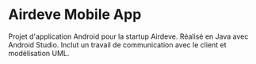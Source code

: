 # Airdeve Mobile App

Projet d'application Android pour la startup Airdeve. Réalisé en Java avec Android Studio. Inclut un travail de communication avec le client et modélisation UML.
